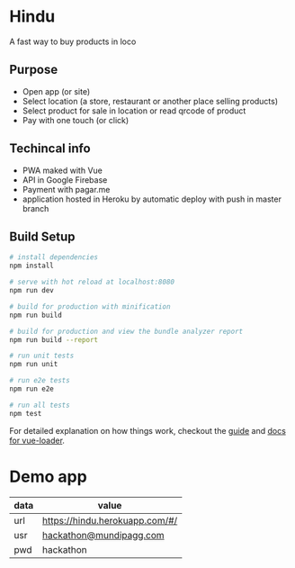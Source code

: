 # Hindu
A fast way to buy products in loco

## Purpose
* Open app (or site)
* Select location (a store, restaurant or another place selling products)
* Select product for sale in location or read qrcode of product
* Pay with one touch (or click)

## Techincal info
* PWA maked with Vue
* API in Google Firebase
* Payment with pagar.me
* application hosted in Heroku by automatic deploy with push in master branch

## Build Setup

``` bash
# install dependencies
npm install

# serve with hot reload at localhost:8080
npm run dev

# build for production with minification
npm run build

# build for production and view the bundle analyzer report
npm run build --report

# run unit tests
npm run unit

# run e2e tests
npm run e2e

# run all tests
npm test
```

For detailed explanation on how things work, checkout the [guide](http://vuejs-templates.github.io/webpack/) and [docs for vue-loader](http://vuejs.github.io/vue-loader).

# Demo app

| data | value                          |
| ---- |--------------------------------|
| url  | https://hindu.herokuapp.com/#/ |
| usr  | hackathon@mundipagg.com        |
| pwd  | hackathon                      |
